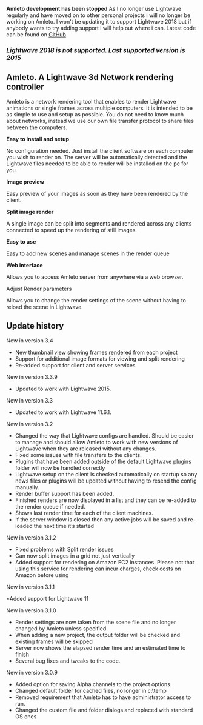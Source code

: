 **Amleto development has been stopped**
As I no longer use Lightwave regularly and have moved on to other personal projects i will no longer be working on Amleto. I won't be updating it to support Lightwave 2018 but if anybody wants to try adding support i will help out where i can. Latest code can be found on [GitHub](https://github.com/SteveMoody73/Amleto)

### _**Lightwave 2018 is not supported. Last supported version is 2015**_

## Amleto. A Lightwave 3d Network rendering controller

Amleto is a network rendering tool that enables to render Lightwave animations or single frames across multiple computers. It is intended to be as simple to use and setup as possible. You do not need to know much about networks, instead we use our own file transfer protocol to share files between the computers.

**Easy to install and setup**

No configuration needed. Just install the client software on each computer you wish to render on. The server will be automatically detected and the Lightwave files needed to be able to render will be installed on the pc for you.

**Image preview**

Easy preview of your images as soon as they have been rendered by the client.

**Split image render**

A single image can be split into segments and rendered across any clients connected to speed up the rendering of still images.

**Easy to use**

Easy to add new scenes and manage scenes in the render queue

**Web interface**

Allows you to access Amleto server from anywhere via a web browser.

Adjust Render parameters

Allows you to change the render settings of the scene without having to reload the scene in Lightwave.

## Update history

New in version 3.4

* New thumbnail view showing frames rendered from each project
* Support for additional image formats for viewing and split rendering
* Re-added support for client and server services

 New in version 3.3.9

* Updated to work with Lightwave 2015.

New in version 3.3

* Updated to work with Lightwave 11.6.1.

New in version 3.2

* Changed the way that Lightwave configs are handled. Should be easier to manage and should allow Amleto to work with new versions of Lightwave when they are released without any changes.
* Fixed some issues with file transfers to the clients.
* Plugins that have been added outside of the default Lightwave plugins folder will now be handled correctly
* Lightwave setup on the client is checked automatically on startup so any news files or plugins will be updated without having to resend the config manually.
* Render buffer support has been added.
* Finished renders are now displayed in a list and they can be re-added to the render queue if needed.
* Shows last render time for each of the client machines.
* If the server window is closed then any active jobs will be saved and re-loaded the next time it’s started

New in version 3.1.2

* Fixed problems with Split render issues
* Can now split images in a grid not just vertically
* Added support for rendering on Amazon EC2 instances. Please not that using this service for rendering can incur charges, check costs on Amazon before using

New in version 3.1.1

*Added support for Lightwave 11

New in version 3.1.0

* Render settings are now taken from the scene file and no longer changed by Amleto unless specified
* When adding a new project, the output folder will be checked and existing frames will be skipped
* Server now shows the elapsed render time and an estimated time to finish
* Several bug fixes and tweaks to the code.

New in version 3.0.9

* Added option for saving Alpha channels to the project options.
* Changed default folder for cached files, no longer in c:\temp
* Removed requirement that Amleto has to have administrator access to run.
* Changed the custom file and folder dialogs and replaced with standard OS ones

